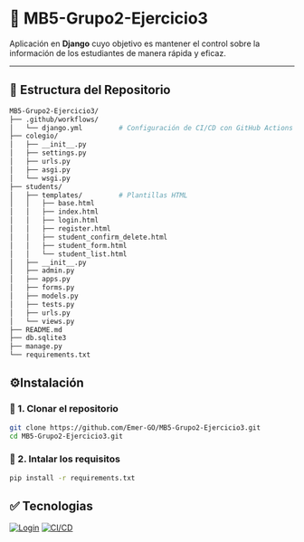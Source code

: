 # 📌 MB5-Grupo2-Ejercicio3

Aplicación en **Django** cuyo objetivo es mantener el control sobre la información de los estudiantes de manera rápida y eficaz.

---

## 📂 Estructura del Repositorio

```bash
MB5-Grupo2-Ejercicio3/
├── .github/workflows/
│   └── django.yml         # Configuración de CI/CD con GitHub Actions
├── colegio/
│   ├── __init__.py
│   ├── settings.py
│   ├── urls.py
│   ├── asgi.py
│   └── wsgi.py
├── students/
│   ├── templates/         # Plantillas HTML
│   │   ├── base.html
│   │   ├── index.html
│   │   ├── login.html
│   │   ├── register.html
│   │   ├── student_confirm_delete.html
│   │   ├── student_form.html
│   │   └── student_list.html
│   ├── __init__.py
│   ├── admin.py
│   ├── apps.py
│   ├── forms.py
│   ├── models.py
│   ├── tests.py
│   ├── urls.py
│   └── views.py
├── README.md
├── db.sqlite3
├── manage.py
└── requirements.txt
```
## ⚙️Instalación

### 🔽 1. Clonar el repositorio
```bash
git clone https://github.com/Emer-GO/MB5-Grupo2-Ejercicio3.git
cd MB5-Grupo2-Ejercicio3.git
```

### 🔽 2. Intalar los requisitos
```bash
pip install -r requirements.txt

```

## :white_check_mark: Tecnologias
[![Login](https://img.shields.io/badge/Login-Django-green?style=for-the-badge&logo=django)]()
[![CI/CD](https://img.shields.io/badge/CI/CD-GitHub_Actions-blue?style=for-the-badge&logo=githubactions)]()


